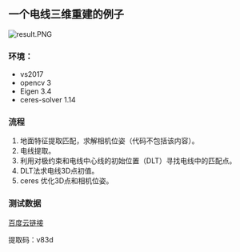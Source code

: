 ## 一个电线三维重建的例子


![result.PNG](https://i.loli.net/2020/03/10/LXqOlrV3dmBxCv9.png)


### 环境：
* vs2017
* opencv 3
* Eigen 3.4
* ceres-solver 1.14

### 流程
1. 地面特征提取匹配，求解相机位姿（代码不包括该内容）。
2. 电线提取。
3. 利用对极约束和电线中心线的初始位置（DLT）寻找电线中的匹配点。
4. DLT法求电线3D点初值。
5. ceres 优化3D点和相机位姿。

### 测试数据
[百度云链接](https://pan.baidu.com/s/1faPRjVjBSTf9XgBR4YFF-g)

提取码：v83d
